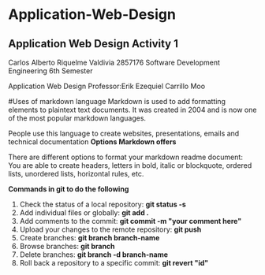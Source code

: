 # Application-Web-Design
## Application Web Design Activity 1

Carlos Alberto Riquelme Valdivia 2857176
Software Development Engineering
6th Semester

Application Web Design
Professor:Erik Ezequiel Carrillo Moo

#Uses of markdown language
Markdown is used to add formatting elements to plaintext text documents. It was created in 2004 and is now one of the most popular markdown languages.

People use this language to create websites, presentations, emails and technical documentation
**Options Markdown offers**

There are different options to format your markdown readme document:
You are able to create headers, letters in bold, italic or blockquote, ordered lists, unordered lists, horizontal rules, etc.


**Commands in git to do the following**

1. Check the status of a local repository: **git status -s**
2. Add individual files or globally: **git add .**
3. Add comments to the commit: **git commit -m "your comment here"**
4. Upload your changes to the remote repository: **git push**
5. Create branches: **git branch branch-name**
6. Browse branches: **git branch**
7. Delete branches: **git branch -d branch-name**
8. Roll back a repository to a specific commit: **git revert "id"**